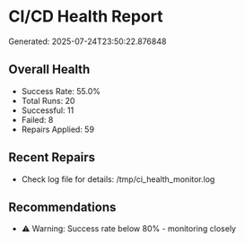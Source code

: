 # CI/CD Health Report

Generated: 2025-07-24T23:50:22.876848

## Overall Health
- Success Rate: 55.0%
- Total Runs: 20
- Successful: 11
- Failed: 8
- Repairs Applied: 59

## Recent Repairs
- Check log file for details: /tmp/ci_health_monitor.log

## Recommendations
- ⚠️ Warning: Success rate below 80% - monitoring closely

